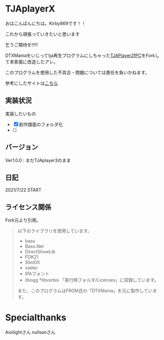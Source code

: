 # TJAplayerX
おはこんばんにちは。Kirby869です！！

これから頑張っていきたいと思います

乞うご期待を!!!!!

DTXManiaをいじってtja再生プログラムにしちゃった[TJAPlayer2fPC](https://github.com/kairera0467/TJAP2fPC)をForkして本家風に改造したアレ。

このプログラムを使用した不具合・問題については責任を負いかねます。

参考にしたサイトは[こちら](https://nullsan-of-tjap3.hatenablog.com/)

## 実装状況
実装したいもの
- [x] 創作譜面のフォルダ化
- [ ] 
## バージョン
Ver1.0.0 : まだTJAplayer3のまま

## 日記
2021/7/22 START

## ライセンス関係
Fork元より引用。

> 以下のライブラリを使用しています。
> * bass
> * Bass.Net
> * DirectShowLib
> * FDK21
> * SlimDX
> * xadec
> * IPAフォント
> * libogg
> *libvorbis
> 「実行時フォルダ/Licenses」に収録しています。
> 
> また、このプログラムはFROM氏の「DTXMania」を元に製作しています。

# Specialthanks
Aioilightさん
nullsanさん
